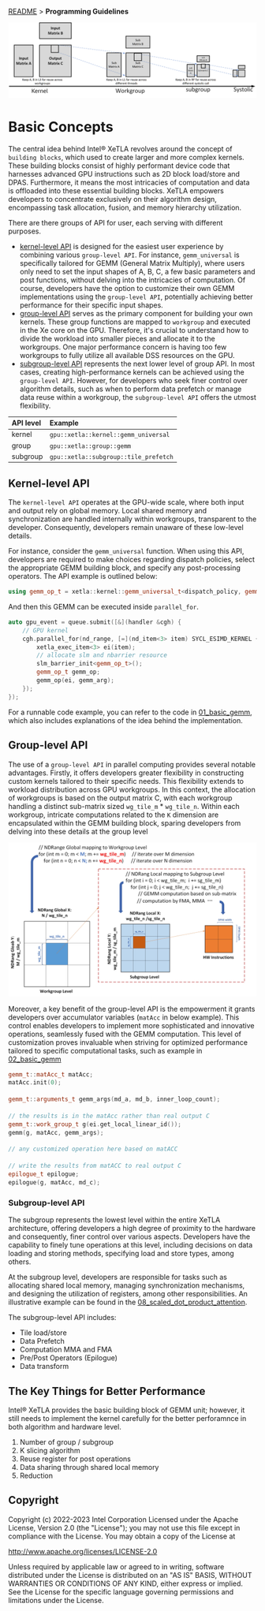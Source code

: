 [README](/README.md#documentation) > **Programming Guidelines**

![ALT](/media/docs/workflow.png "Step by step GEMM decomposition")

# Basic Concepts

The central idea behind Intel® XeTLA revolves around the concept of `building blocks`, which used to create larger and more complex kernels. These building blocks consist of highly performant device code that harnesses advanced GPU instructions such as 2D block load/store and DPAS. Furthermore, it means the most intricacies of computation and data is offloaded into these essential building blocks. XeTLA empowers developers to concentrate exclusively on their algorithm design, encompassing task allocation, fusion, and memory hierarchy utilization. 

There are there groups of API for user, each serving with different purposes. 
- [kernel-level API](https://github.com/pengzhao-intel/xetla/tree/main/include/kernel) is designed for the easiest user experience by combining various `group-level API`. For instance, `gemm_universal` is specifically tailored for GEMM (General Matrix Multiply), where users only need to set the input shapes of A, B, C, a few basic parameters and post functions,  without delving into the intricacies of computation. Of course, developers have the option to customize their own GEMM implementations using the `group-level API`, potentially achieving better performance for their specific input shapes.
- [group-level API](https://github.com/pengzhao-intel/xetla/tree/main/include/group) serves as the primary component for building your own kernels. These group functions are mapped to `workgroup` and executed in the Xe core on the GPU. Therefore, it's crucial to understand how to divide the workload into smaller pieces and allocate it to the workgroups. One major performance concern is having too few workgroups to fully utilize all available DSS resources on the GPU.
- [subgroup-level API](https://github.com/pengzhao-intel/xetla/tree/main/include/subgroup) represents the next lower level of group API. In most cases, creating high-performance kernels can be achieved using the `group-level API`. However, for developers who seek finer control over algorithm details, such as when to perform data prefetch or manage data reuse within a workgroup, the `subgroup-level API` offers the utmost flexibility.

| API level | Example                                  |
| :-------- | :----------------------------------------|
| kernel    | `gpu::xetla::kernel::gemm_universal`     |
| group     | `gpu::xetla::group::gemm`                |
| subgroup  | `gpu::xetla::subgroup::tile_prefetch`    |  


## Kernel-level API 
The `kernel-level API` operates at the GPU-wide scale, where both input and output rely on global memory. Local shared memory and synchronization are handled internally within workgroups, transparent to the developer. Consequently, developers remain unaware of these low-level details.

For instance, consider the `gemm_universal` function. When using this API, developers are required to make choices regarding dispatch policies, select the appropriate GEMM building block, and specify any post-processing operators. The API example is outlined below:

```c++
using gemm_op_t = xetla::kernel::gemm_universal_t<dispatch_policy, gemm_t, epilogue_t>;
```
And then this GEMM can be executed inside `parallel_for`.
```c++
auto gpu_event = queue.submit([&](handler &cgh) {
    // GPU kernel
    cgh.parallel_for(nd_range, [=](nd_item<3> item) SYCL_ESIMD_KERNEL {
        xetla_exec_item<3> ei(item);
        // allocate slm and nbarrier resource
        slm_barrier_init<gemm_op_t>();
        gemm_op_t gemm_op;
        gemm_op(ei, gemm_arg);
    });
});
```
For a runnable code example, you can refer to the code in [01_basic_gemm](/examples/01_basic_gemm), which also includes explanations of the idea behind the implementation.

## Group-level API 
The use of a `group-level API` in parallel computing provides several notable advantages. Firstly, it offers developers greater flexibility in constructing custom kernels tailored to their specific needs. This flexibility extends to workload distribution across GPU workgroups. In this context, the allocation of workgroups is based on the output matrix C, with each workgroup handling a distinct sub-matrix sized `wg_tile_m` * `wg_tile_n`. Within each workgroup, intricate computations related to the `K` dimension are encapsulated within the GEMM building block, sparing developers from delving into these details at the group level

![ALT](/media/docs/code_map.jpg "Code Example to show workload mapping")

Moreover, a key benefit of the group-level API is the empowerment it grants developers over accumulator variables (`matAcc` in below example). This control enables developers to implement more sophisticated and innovative operations, seamlessly fused with the GEMM computation. This level of customization proves invaluable when striving for optimized performance tailored to specific computational tasks, such as example in [02_basic_gemm](/examples/02_basic_gemm)

```c++
gemm_t::matAcc_t matAcc;
matAcc.init(0);

gemm_t::arguments_t gemm_args(md_a, md_b, inner_loop_count);

// the results is in the matAcc rather than real output C
gemm_t::work_group_t g(ei.get_local_linear_id());
gemm(g, matAcc, gemm_args);

// any customized operation here based on matACC

// write the results from matACC to real output C
epilogue_t epilogue;
epilogue(g, matAcc, md_c);
```

### Subgroup-level API
The subgroup represents the lowest level within the entire XeTLA architecture, offering developers a high degree of proximity to the hardware and consequently, finer control over various aspects. Developers have the capability to finely tune operations at this level, including decisions on data loading and storing methods, specifying load and store types, among others.

At the subgroup level, developers are responsible for tasks such as allocating shared local memory, managing synchronization mechanisms, and designing the utilization of registers, among other responsibilities. An illustrative example can be found in the [08_scaled_dot_product_attention](/examples/08_scaled_dot_product_attention). 

The subgroup-level API includes: 
- Tile load/store
- Data Prefetch
- Computation MMA and FMA
- Pre/Post Operators (Epilogue)
- Data transform


## The Key Things for Better Performance
Intel® XeTLA provides the basic building block of GEMM unit; however, it still needs to implement the kernel carefully for the better perforamnce in both algorithm and hardware level.
1. Number of group / subgroup
2. K slicing algorithm
3. Reuse register for post operations
4. Data sharing through shared local memory
5. Reduction

## Copyright
Copyright (c) 2022-2023 Intel Corporation Licensed under the Apache License, Version 2.0 (the "License"); you may not use this file except in compliance with the License. You may obtain a copy of the License at

http://www.apache.org/licenses/LICENSE-2.0

Unless required by applicable law or agreed to in writing, software distributed under the License is distributed on an "AS IS" BASIS, WITHOUT WARRANTIES OR CONDITIONS OF ANY KIND, either express or implied. See the License for the specific language governing permissions and limitations under the License.
